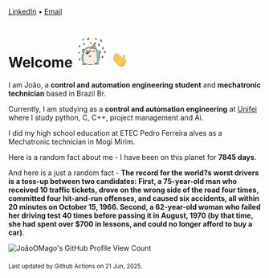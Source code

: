 [LinkedIn](https://www.linkedin.com/in/joão-pedro-gozzoli-b95641301/) &bull;
[Email](joaopedrogozzoli@gmail.com)

# Welcome <img src="happy.gif" height="64px" /> <img src="wave.gif" height="32px" />

I am João, a  **control and automation engineering student** and **mechatronic technician** based in Brazil Br.

Currently, I am studying as a **control and automation engineering** at [Unifei](https://unifei.edu.br) where I study python, C, C++, project management and Ai.

I did my high school education at ETEC Pedro Ferreira alves as a Mechatronic technician in Mogi Mirim.

Here is a random fact about me - I have been on this planet for **7845 days**.

And here is a just a random fact -  **The record for the world?s worst drivers is a toss-up between two candidates: First, a 75-year-old man who received 10 traffic tickets, drove on the wrong side of the road four times, committed four hit-and-run offenses, and caused six accidents, all within 20 minutes on October 15, 1966. Second, a 62-year-old woman who failed her driving test 40 times before passing it in August, 1970 (by that time, she had spent over $700 in lessons, and could no longer afford to buy a car)**.

![JoãoOMago's GitHub Profile View Count](https://komarev.com/ghpvc/?username=JoaoOMago)

<sub>Last updated by Github Actions on 21 Jun, 2025.</sub>
